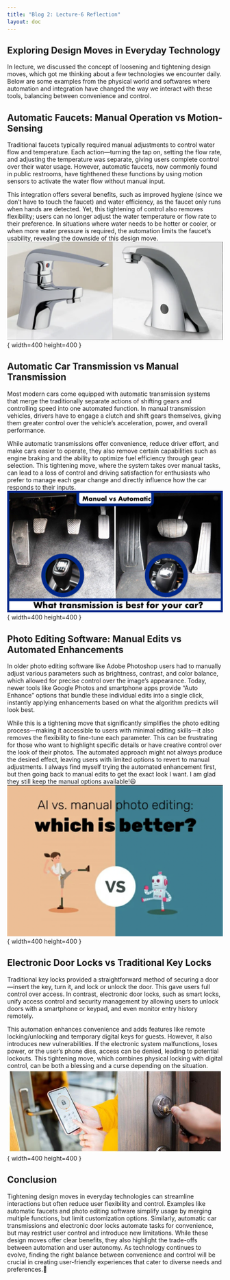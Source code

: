 ```yaml
---
title: "Blog 2: Lecture-6 Reflection"
layout: doc
---
```


## Exploring Design Moves in Everyday Technology

In lecture, we discussed the concept of loosening and tightening design moves, which got me thinking about a few technologies we encounter daily. Below are some examples from the physical world and softwares where automation and integration have changed the way we interact with these tools, balancing between convenience and control.

## Automatic Faucets: Manual Operation vs Motion-Sensing

Traditional faucets typically required manual adjustments to control water flow and temperature. Each action—turning the tap on, setting the flow rate, and adjusting the temperature was separate, giving users complete control over their water usage. However, automatic faucets, now commonly found in public restrooms, have tighthened these functions by using motion sensors to activate the water flow without manual input.

This integration offers several benefits, such as improved hygiene (since we don’t have to touch the faucet) and water efficiency, as the faucet only runs when hands are detected. Yet, this tightening of control also removes flexibility; users can no longer adjust the water temperature or flow rate to their preference. In situations where water needs to be hotter or cooler, or when more water pressure is required, the automation limits the faucet’s usability, revealing the downside of this design move.
![Automatic vs manual Faucet](./blog_images/faucet.png){ width=400 height=400 }

## Automatic Car Transmission vs Manual Transmission

Most modern cars come equipped with automatic transmission systems that merge the traditionally separate actions of shifting gears and controlling speed into one automated function. In manual transmission vehicles, drivers have to engage a clutch and shift gears themselves, giving them greater control over the vehicle’s acceleration, power, and overall performance.

While automatic transmissions offer convenience, reduce driver effort, and make cars easier to operate, they also remove certain capabilities such as engine braking and the ability to optimize fuel efficiency through gear selection. This tightening move, where the system takes over manual tasks, can lead to a loss of control and driving satisfaction for enthusiasts who prefer to manage each gear change and directly influence how the car responds to their inputs.
![Automatic vs manual Car](./blog_images/manual-vs-automatic.jpg){ width=400 height=400 }

## Photo Editing Software: Manual Edits vs Automated Enhancements

In older photo editing software like Adobe Photoshop users had to manually adjust various parameters such as brightness, contrast, and color balance, which allowed for precise control over the image’s appearance. Today, newer tools like Google Photos and smartphone apps provide “Auto Enhance” options that bundle these individual edits into a single click, instantly applying enhancements based on what the algorithm predicts will look best.

While this is a tightening move that significantly simplifies the photo editing process—making it accessible to users with minimal editing skills—it also removes the flexibility to fine-tune each parameter. This can be frustrating for those who want to highlight specific details or have creative control over the look of their photos. The automated approach might not always produce the desired effect, leaving users with limited options to revert to manual adjustments. I always find myself trying the automated enhancement first, but then going back to manual edits to get the exact look I want. I am glad they still keep the manual options available!😃
![Manual vs Auto Photo Editing](./blog_images/photoEdit.png){ width=400 height=400 }

## Electronic Door Locks vs Traditional Key Locks

Traditional key locks provided a straightforward method of securing a door—insert the key, turn it, and lock or unlock the door. This gave users full control over access. In contrast, electronic door locks, such as smart locks, unify access control and security management by allowing users to unlock doors with a smartphone or keypad, and even monitor entry history remotely.

This automation enhances convenience and adds features like remote locking/unlocking and temporary digital keys for guests. However, it also introduces new vulnerabilities. If the electronic system malfunctions, loses power, or the user’s phone dies, access can be denied, leading to potential lockouts. This tightening move, which combines physical locking with digital control, can be both a blessing and a curse depending on the situation.
![Electronic vs Manual Locks](./blog_images/smartUnlock.jpeg){ width=400 height=400 }

## Conclusion

Tightening design moves in everyday technologies can streamline interactions but often reduce user flexibility and control. Examples like automatic faucets and photo editing software simplify usage by merging multiple functions, but limit customization options. Similarly, automatic car transmissions and electronic door locks automate tasks for convenience, but may restrict user control and introduce new limitations. While these design moves offer clear benefits, they also highlight the trade-offs between automation and user autonomy. As technology continues to evolve, finding the right balance between convenience and control will be crucial in creating user-friendly experiences that cater to diverse needs and preferences.🤔
